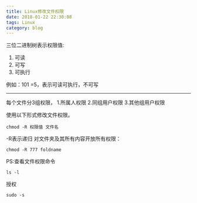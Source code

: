 ```yaml
---
title: Linux修改文件权限
date: 2018-01-22 22:30:08
tags: Linux
category: blog
---
```

三位二进制树表示权限值:
1. 可读
2. 可写
3. 可执行

例如：101 =5，表示可读可执行，不可写

---

每个文件分3组权限，
1.所属人权限
2.同组用户权限
3.其他组用户权限

使用以下形式修改文件权限。


```
chmod -R 权限值 文件名
```
-R表示递归
对文件夹及其所有内容开放所有权限：
```
chmod -R 777 foldname
```

PS:查看文件权限命令

```
ls -l
```

授权
````
sudo -s
````
